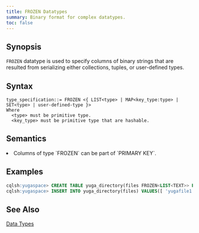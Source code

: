 ```yaml
---
title: FROZEN Datatypes
summary: Binary format for complex datatypes.
toc: false
---
```

<style>
table {
  float: left;
}
#psyn {
  text-indent: 50px;
}
#psyn2 {
  text-indent: 100px;
}
#ptodo {
  color: red
}
</style>

## Synopsis

`FROZEN` datatype is used to specify columns of binary strings that are resulted from serializing either collections, tuples, or user-defined types.

## Syntax

```
type_specification::= FROZEN <{ LIST<type> | MAP<key_type:type> | SET<type> | user-defined-type }>
Where
  <type> must be primitive type.
  <key_type> must be primitive type that are hashable.
```

## Semantics

<li>Columns of type `FROZEN` can be part of `PRIMARY KEY`.</li>

## Examples

``` sql
cqlsh:yugaspace> CREATE TABLE yuga_directory(files FROZEN<LIST<TEXT>> PRIMARY KEY);
cqlsh:yugaspace> INSERT INTO yuga_directory(files) VALUES([ 'yugafile1', 'yugafile2' ]);
```

## See Also

[Data Types](..#datatypes)
